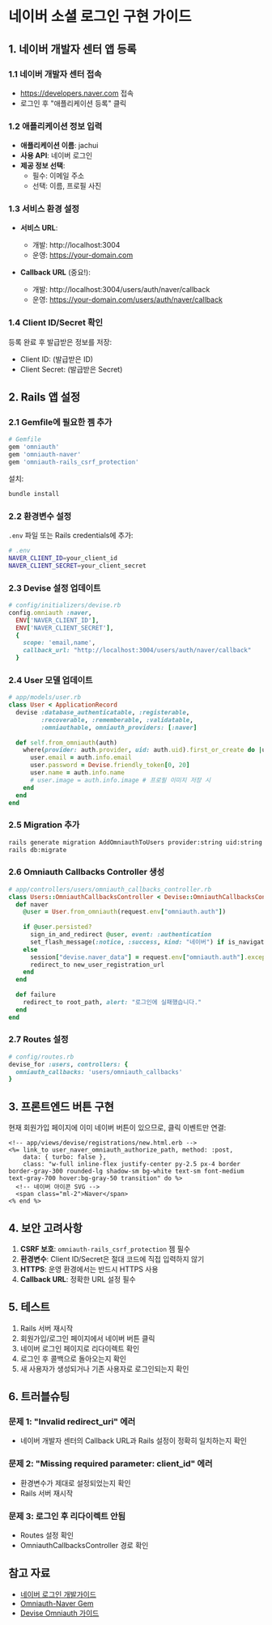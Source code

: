 # 네이버 소셜 로그인 구현 가이드

## 1. 네이버 개발자 센터 앱 등록

### 1.1 네이버 개발자 센터 접속
- https://developers.naver.com 접속
- 로그인 후 "애플리케이션 등록" 클릭

### 1.2 애플리케이션 정보 입력
- **애플리케이션 이름**: jachui
- **사용 API**: 네이버 로그인
- **제공 정보 선택**:
  - 필수: 이메일 주소
  - 선택: 이름, 프로필 사진

### 1.3 서비스 환경 설정
- **서비스 URL**: 
  - 개발: http://localhost:3004
  - 운영: https://your-domain.com
  
- **Callback URL** (중요!):
  - 개발: http://localhost:3004/users/auth/naver/callback
  - 운영: https://your-domain.com/users/auth/naver/callback

### 1.4 Client ID/Secret 확인
등록 완료 후 발급받은 정보를 저장:
- Client ID: (발급받은 ID)
- Client Secret: (발급받은 Secret)

## 2. Rails 앱 설정

### 2.1 Gemfile에 필요한 젬 추가

```ruby
# Gemfile
gem 'omniauth'
gem 'omniauth-naver'
gem 'omniauth-rails_csrf_protection'
```

설치:
```bash
bundle install
```

### 2.2 환경변수 설정

`.env` 파일 또는 Rails credentials에 추가:
```bash
# .env
NAVER_CLIENT_ID=your_client_id
NAVER_CLIENT_SECRET=your_client_secret
```

### 2.3 Devise 설정 업데이트

```ruby
# config/initializers/devise.rb
config.omniauth :naver, 
  ENV['NAVER_CLIENT_ID'], 
  ENV['NAVER_CLIENT_SECRET'],
  {
    scope: 'email,name',
    callback_url: "http://localhost:3004/users/auth/naver/callback"
  }
```

### 2.4 User 모델 업데이트

```ruby
# app/models/user.rb
class User < ApplicationRecord
  devise :database_authenticatable, :registerable,
         :recoverable, :rememberable, :validatable,
         :omniauthable, omniauth_providers: [:naver]
         
  def self.from_omniauth(auth)
    where(provider: auth.provider, uid: auth.uid).first_or_create do |user|
      user.email = auth.info.email
      user.password = Devise.friendly_token[0, 20]
      user.name = auth.info.name
      # user.image = auth.info.image # 프로필 이미지 저장 시
    end
  end
end
```

### 2.5 Migration 추가

```bash
rails generate migration AddOmniauthToUsers provider:string uid:string
rails db:migrate
```

### 2.6 Omniauth Callbacks Controller 생성

```ruby
# app/controllers/users/omniauth_callbacks_controller.rb
class Users::OmniauthCallbacksController < Devise::OmniauthCallbacksController
  def naver
    @user = User.from_omniauth(request.env["omniauth.auth"])
    
    if @user.persisted?
      sign_in_and_redirect @user, event: :authentication
      set_flash_message(:notice, :success, kind: "네이버") if is_navigational_format?
    else
      session["devise.naver_data"] = request.env["omniauth.auth"].except(:extra)
      redirect_to new_user_registration_url
    end
  end
  
  def failure
    redirect_to root_path, alert: "로그인에 실패했습니다."
  end
end
```

### 2.7 Routes 설정

```ruby
# config/routes.rb
devise_for :users, controllers: { 
  omniauth_callbacks: 'users/omniauth_callbacks' 
}
```

## 3. 프론트엔드 버튼 구현

현재 회원가입 페이지에 이미 네이버 버튼이 있으므로, 클릭 이벤트만 연결:

```erb
<!-- app/views/devise/registrations/new.html.erb -->
<%= link_to user_naver_omniauth_authorize_path, method: :post, 
    data: { turbo: false },
    class: "w-full inline-flex justify-center py-2.5 px-4 border border-gray-300 rounded-lg shadow-sm bg-white text-sm font-medium text-gray-700 hover:bg-gray-50 transition" do %>
  <!-- 네이버 아이콘 SVG -->
  <span class="ml-2">Naver</span>
<% end %>
```

## 4. 보안 고려사항

1. **CSRF 보호**: `omniauth-rails_csrf_protection` 젬 필수
2. **환경변수**: Client ID/Secret은 절대 코드에 직접 입력하지 않기
3. **HTTPS**: 운영 환경에서는 반드시 HTTPS 사용
4. **Callback URL**: 정확한 URL 설정 필수

## 5. 테스트

1. Rails 서버 재시작
2. 회원가입/로그인 페이지에서 네이버 버튼 클릭
3. 네이버 로그인 페이지로 리다이렉트 확인
4. 로그인 후 콜백으로 돌아오는지 확인
5. 새 사용자가 생성되거나 기존 사용자로 로그인되는지 확인

## 6. 트러블슈팅

### 문제 1: "Invalid redirect_uri" 에러
- 네이버 개발자 센터의 Callback URL과 Rails 설정이 정확히 일치하는지 확인

### 문제 2: "Missing required parameter: client_id" 에러
- 환경변수가 제대로 설정되었는지 확인
- Rails 서버 재시작

### 문제 3: 로그인 후 리다이렉트 안됨
- Routes 설정 확인
- OmniauthCallbacksController 경로 확인

## 참고 자료
- [네이버 로그인 개발가이드](https://developers.naver.com/docs/login/devguide/)
- [Omniauth-Naver Gem](https://github.com/kimsuelim/omniauth-naver)
- [Devise Omniauth 가이드](https://github.com/heartcombo/devise/wiki/OmniAuth:-Overview)